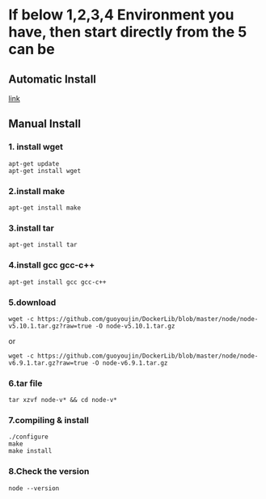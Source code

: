 # If below 1,2,3,4 Environment you have, then start directly from the 5 can be
## Automatic Install
<a href ="https://www.digitalocean.com/community/tutorials/how-to-install-node-js-on-an-ubuntu-14-04-server">link</a>

## Manual Install
### 1. install wget
```shell
apt-get update
apt-get install wget
```

### 2.install make
```shell
apt-get install make
```

### 3.install tar
```shell
apt-get install tar
```

### 4.install gcc gcc-c++
```shell
apt-get install gcc gcc-c++
```

### 5.download
```shell
wget -c https://github.com/guoyoujin/DockerLib/blob/master/node/node-v5.10.1.tar.gz?raw=true -O node-v5.10.1.tar.gz
```
or
```
wget -c https://github.com/guoyoujin/DockerLib/blob/master/node/node-v6.9.1.tar.gz?raw=true -O node-v6.9.1.tar.gz
```

### 6.tar file
```shell
tar xzvf node-v* && cd node-v*
```

### 7.compiling & install
```shell
./configure
make
make install
```

### 8.Check the version
```
node --version
```